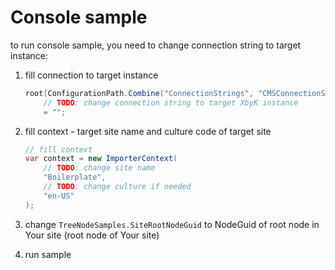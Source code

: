 # Console sample

to run console sample, you need to change connection string to target instance:

1. fill connection to target instance
    ```csharp
    root[ConfigurationPath.Combine("ConnectionStrings", "CMSConnectionString")]
        // TODO: change connection string to target XbyK instance
        = "";
    ```

2. fill context - target site name and culture code of target site
    ```csharp
    // fill context
    var context = new ImporterContext(
        // TODO: change site name
        "Boilerplate",
        // TODO: change culture if needed
        "en-US"
    );
    ```

3. change `TreeNodeSamples.SiteRootNodeGuid` to NodeGuid of root node in Your site (root node of Your site) <!-- odkaz na vysvětlení RottNodeGuid -->
4. run sample

